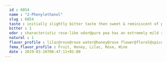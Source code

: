 ```yaml
---
  id : 6054
  name : "2-Phenylethanol"
  slug : 6054
  taste : initially slightly bitter taste then sweet & reminiscent of peach@sharp burning taste
  bitter : 1
  odor : characteristic rose-like odor@pure pea has an extremely mild roselike odor. >@99% pure vary in odor because of the impurities present.
  natural : 1
  flavor_profile : lilac@rose@rose water@honey@rose flower@floral@spice@bitter@rose dried
  fema_flavor_profile : Fruit, Honey, Lilac, Rose, Wine
  date : 2019-03-26T08:47:11+01:00
---
```




